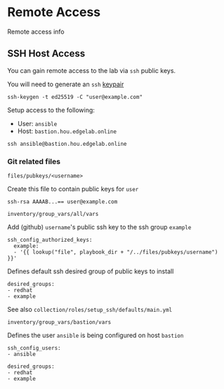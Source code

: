 # Remote Access

Remote access info

## SSH Host Access

You can gain remote access to the lab via `ssh` public keys. 

You will need to generate an `ssh` [keypair](link_to_example)

```
ssh-keygen -t ed25519 -C "user@example.com"
```

Setup access to the following:

- User: `ansible`
- Host: `bastion.hou.edgelab.online`

```
ssh ansible@bastion.hou.edgelab.online
```

### Git related files

`files/pubkeys/<username>`

Create this file to contain public keys for `user`

```
ssh-rsa AAAAB...== user@example.com
```

`inventory/group_vars/all/vars`

Add (github) `username`'s public ssh key to the ssh group `example`

```
ssh_config_authorized_keys:
  example:
  - '{{ lookup("file", playbook_dir + "/../files/pubkeys/username") }}'
```

Defines default ssh desired group of public keys to install

```
desired_groups:
- redhat
- example
```

See also `collection/roles/setup_ssh/defaults/main.yml`

`inventory/group_vars/bastion/vars`

Defines the user `ansible` is being configured on host `bastion`

```
ssh_config_users:
- ansible

desired_groups:
- redhat
- example
```

